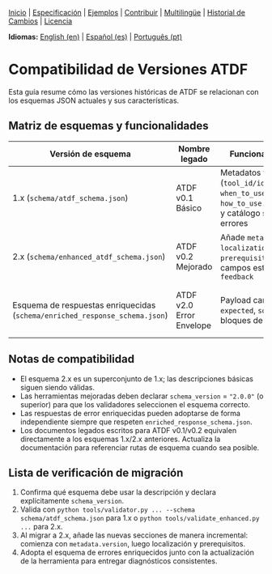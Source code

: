 [Inicio](index.md) | [Especificación](specification.md) | [Ejemplos](examples.md) | [Contribuir](contributing.md) | [Multilingüe](multilingual.md) | [Historial de Cambios](changelog.md) | [Licencia](license.md)

**Idiomas:** [English (en)](../en/version_compatibility.md) | [Español (es)](version_compatibility.md) | [Português (pt)](../pt/version_compatibility.md)

# Compatibilidad de Versiones ATDF

Esta guía resume cómo las versiones históricas de ATDF se relacionan con los esquemas JSON actuales y sus características.

## Matriz de esquemas y funcionalidades

| Versión de esquema | Nombre legado | Funcionalidades clave | Uso recomendado |
| ------------------- | ------------- | --------------------- | --------------- |
| 1.x (`schema/atdf_schema.json`) | ATDF v0.1 Básico | Metadatos fundamentales (`tool_id/id`, `description`, `when_to_use`, `how_to_use.inputs/outputs`) y catálogo simple de errores | Agentes que sólo necesitan llamadas declarativas |
| 2.x (`schema/enhanced_atdf_schema.json`) | ATDF v0.2 Mejorado | Añade `metadata`, `localization`, `prerequisites`, `examples` y campos estructurados de `feedback` | Asistentes multilingües, marketplaces y despliegues avanzados |
| Esquema de respuestas enriquecidas (`schema/enriched_response_schema.json`) | ATDF v2.0 Error Envelope | Payload canónico con `expected`, `solution` y bloques de contexto | Cualquier herramienta que devuelva orientación accionable |

## Notas de compatibilidad

- El esquema 2.x es un superconjunto de 1.x; las descripciones básicas siguen siendo válidas.
- Las herramientas mejoradas deben declarar `schema_version` = `"2.0.0"` (o superior) para que los validadores seleccionen el esquema correcto.
- Las respuestas de error enriquecidas pueden adoptarse de forma independiente siempre que respeten `enriched_response_schema.json`.
- Los documentos legados escritos para ATDF v0.1/v0.2 equivalen directamente a los esquemas 1.x/2.x anteriores. Actualiza la documentación para referenciar rutas de esquema cuando sea posible.

## Lista de verificación de migración

1. Confirma qué esquema debe usar la descripción y declara explícitamente `schema_version`.
2. Valida con `python tools/validator.py ... --schema schema/atdf_schema.json` para 1.x o `python tools/validate_enhanced.py ...` para 2.x.
3. Al migrar a 2.x, añade las nuevas secciones de manera incremental: comienza con `metadata.version`, luego localización y prerequisitos.
4. Adopta el esquema de errores enriquecidos junto con la actualización de la herramienta para entregar diagnósticos consistentes.
